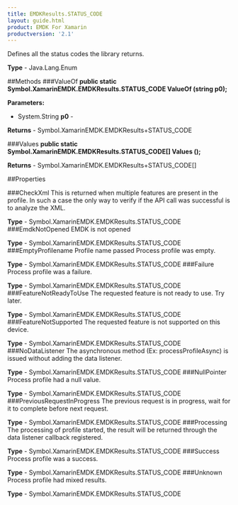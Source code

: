 ```yaml
---
title: EMDKResults.STATUS_CODE
layout: guide.html
product: EMDK For Xamarin
productversion: '2.1'
---
```

Defines all the status codes the library returns.

**Type** - Java.Lang.Enum

##Methods
###ValueOf
**public static Symbol.XamarinEMDK.EMDKResults.STATUS_CODE ValueOf (string p0);**


        

**Parameters:** 

* System.String **p0** - 
        

**Returns** - Symbol.XamarinEMDK.EMDKResults+STATUS_CODE

###Values
**public static Symbol.XamarinEMDK.EMDKResults.STATUS_CODE[] Values ();**


        


**Returns** - Symbol.XamarinEMDK.EMDKResults+STATUS_CODE[]

##Properties

###CheckXml
This is returned when multiple features are present in the profile. In such a case the only way to verify if the API call was successful is to analyze the XML.

**Type** - Symbol.XamarinEMDK.EMDKResults.STATUS_CODE
###EmdkNotOpened
EMDK is not opened

**Type** - Symbol.XamarinEMDK.EMDKResults.STATUS_CODE
###EmptyProfilename
Profile name passed Process profile was empty.

**Type** - Symbol.XamarinEMDK.EMDKResults.STATUS_CODE
###Failure
 Process profile was a failure.

**Type** - Symbol.XamarinEMDK.EMDKResults.STATUS_CODE
###FeatureNotReadyToUse
The requested feature is not ready to use. Try later.

**Type** - Symbol.XamarinEMDK.EMDKResults.STATUS_CODE
###FeatureNotSupported
The requested feature is not supported on this device.

**Type** - Symbol.XamarinEMDK.EMDKResults.STATUS_CODE
###NoDataListener
The asynchronous method (Ex: processProfileAsync) is issued without adding the data listener.

**Type** - Symbol.XamarinEMDK.EMDKResults.STATUS_CODE
###NullPointer
Process profile had a null value.

**Type** - Symbol.XamarinEMDK.EMDKResults.STATUS_CODE
###PreviousRequestInProgress
The previous request is in progress, wait for it to complete before next request.

**Type** - Symbol.XamarinEMDK.EMDKResults.STATUS_CODE
###Processing
The processing of profile started, the result will be returned through the data listener callback registered.

**Type** - Symbol.XamarinEMDK.EMDKResults.STATUS_CODE
###Success
Process profile was a success.

**Type** - Symbol.XamarinEMDK.EMDKResults.STATUS_CODE
###Unknown
Process profile had mixed results.

**Type** - Symbol.XamarinEMDK.EMDKResults.STATUS_CODE















